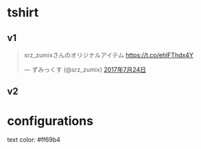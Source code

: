 # tshirt

## v1

<blockquote class="twitter-tweet" data-lang="ja"><p lang="ja" dir="ltr">srz_zumixさんのオリジナルアイテム <a href="https://t.co/ehlFThdx4Y">https://t.co/ehlFThdx4Y</a></p>&mdash; ずみっくす (@srz_zumix) <a href="https://twitter.com/srz_zumix/status/889332375800299521">2017年7月24日</a></blockquote>
<!-- <script async src="https://platform.twitter.com/widgets.js" charset="utf-8"></script> -->

## v2

# configurations

text color: #ff69b4
